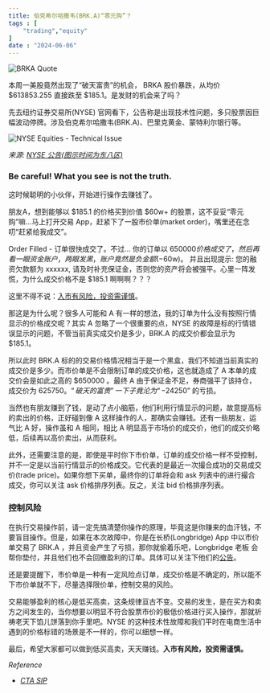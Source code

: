 ```yaml
---
title: 伯克希尔哈撒韦(BRK.A)“零元购”？
tags : [
    "trading","equity"
]
date : "2024-06-06"
---
```


![BRKA Quote](https://img.goldpumpkin.life/1717662963621-2lb6x1.jpg)

本周一美股竟然出现了“破天富贵”的机会， BRKA 股价暴跌，从均价 $613853.255 直接跌至 $185.1。是发财的机会来了吗？

先去纽约证券交易所(NYSE) 官网看下，公告称是出现技术性问题，多只股票因巨幅波动停牌。涉及伯克希尔哈撒韦(BRK.A)、巴里克黄金、蒙特利尔银行等。

![NYSE Equities - Technical Issue](https://img.goldpumpkin.life/1717662974752-nbwZnY.png)

*来源: [NYSE 公告(图示时间为东八区)](https://www.nyse.com/market-status/history#)*

### Be careful! What you see is not the truth.

这时候聪明的小伙伴，开始进行操作去赚钱了。

朋友A，想到能够以 $185.1 的价格买到价值 $60w+ 的股票，这不妥妥“零元购”嘛...马上打开交易 App，赶紧下了一股市价单(market order)，嘴里还在念叨“赶紧给我成交”。

Order Filled - 订单很快成交了。不过... 你的订单以 $650000 价格成交了，然后再看一眼资金账户，两眼发黑，账户竟然是负金额(-$60w)。 并且出现提示: 您的融资欠款额为 xxxxxx, 请及时补充保证金，否则您的资产将会被强平。心里一阵发慌，为什么成交价格不是 $185.1 啊啊啊？？？

这里不得不说：<u>入市有风险，投资需谨慎</u>。

那这是为什么呢？很多人可能和 A 有一样的想法，我的订单为什么没有按照行情显示的价格成交呢？其实 A 忽略了一个很重要的点，NYSE 的故障是标的行情错误显示的问题，不管当前真实成交价是多少，BRK.A 的成交价都会显示为 $185.1。

所以此时 BRK.A 标的的交易价格情况相当于是一个黑盒，我们不知道当前真实的成交价是多少。而市价单是不会限制订单的成交价格，这也就造成了 A 本单的成交价会是如此之高的 $650000 。最终 A 由于保证金不足，券商强平了该持仓，成交价为 $625750。“破天的富贵” 一下子竟沦为“-$24250” 的亏损。

当然也有朋友赚到了钱，是动了点小脑筋，他们利用行情显示的问题，故意提高标的卖出的价格，正好碰到像 A 这样操作的人，那确实会赚钱。还有一些朋友，运气比 A 好，操作虽和 A 相同，相比 A 明显高于市场价的成交价，他们的成交价略低，后续再以高价卖出，从而获利。

此外，还需要注意的是，即使是平时你下市价单，订单的成交价格一样不受控制，并不一定是以当前行情显示的价格成交。它代表的是最近一次撮合成功的交易成交价(trade price)。如果你想下买单，最终你的订单将会和 ask 列表中的进行撮合成交，你可以关注 ask 价格排序列表。反之，关注 bid 价格排序列表。

### 控制风险

在执行交易操作前，请一定先搞清楚你操作的原理，毕竟这是你赚来的血汗钱，不要盲目操作。但是，如果在本次故障中，你是在长桥(Longbridge) App 中以市价单交易了 BRK.A ，并且资金产生了亏损，那你就偷着乐吧，Longbridge 老板 会帮你垫付，并且他们也不会回撤盈利的订单。具体可以关注下他们的[公告](https://longportapp.cn/topics/21622843?channel=t21622843&invite-code=50BX0O&app_id=longbridge&utm_source=longbridge_app_share&locale=zh-CN)。

还是要提醒下，市价单是一种有一定风险点订单，成交价格是不确定的，所以能不下市价单就不下，尽量选择限价单，控制交易的风险。

交易能够盈利的核心是低买高卖，这条规律亘古不变。交易的发生，是在买方和卖方之间发生的，当你想要以明显不符合股票市价的极低价格进行买入操作，那就祈祷老天下馅儿饼落到你手里吧。NYSE 的这种技术性故障和我们平时在电商生活中遇到的价格标错的场景是不一样的，你可以细想一样。

最后，希望大家都可以做到低买高卖，天天赚钱。**入市有风险，投资需谨慎。**

*Reference*

- *[CTA SIP](https://www.nyse.com/data/cta)*

  



